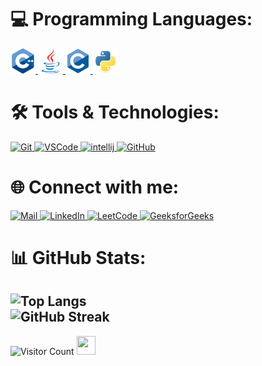 # 💻 Programming Languages:
<a href="mailto:piyushlasane@gmail.com">
  <img src="https://raw.githubusercontent.com/devicons/devicon/master/icons/cplusplus/cplusplus-original.svg" alt="C++" width="40" height="40"/>
</a>
<a href="mailto:piyushlasane@gmail.com">
  <img src="https://raw.githubusercontent.com/devicons/devicon/master/icons/java/java-original.svg" alt="Java" width="40" height="40"/>
</a>
<a href="mailto:piyushlasane@gmail.com">
  <img src="https://raw.githubusercontent.com/devicons/devicon/master/icons/c/c-original.svg" alt="C" width="40" height="40"/>
</a>
<a href="mailto:piyushlasane@gmail.com">
  <img src="https://raw.githubusercontent.com/devicons/devicon/master/icons/python/python-original.svg" alt="Python" width="40" height="40"/>
</a>

# 🛠️ Tools & Technologies:
<a href="mailto:piyushlasane@gmail.com">
  <img src="https://www.vectorlogo.zone/logos/git-scm/git-scm-icon.svg" alt="Git" width="40" height="40"/>
</a>
<a href="mailto:piyushlasane@gmail.com">
  <img src="https://img.icons8.com/?size=256&id=0OQR1FYCuA9f&format=png" alt="VSCode" width="40" height="40"/>
</a>
<a href="mailto:piyushlasane@gmail.com">
  <img src="https://img.icons8.com/?size=256&id=61466&format=png" alt="intellij" width="40" height="40"/>
</a>
<a href="mailto:piyushlasane@gmail.com">
  <img src="https://img.icons8.com/?size=256&id=LoL4bFzqmAa0&format=png" alt="GitHub" width="40" height="40"/>
</a>

# 🌐 Connect with me:
<a href="mailto:piyushlasane@gmail.com">
  <img src="https://img.icons8.com/?size=256&id=qyRpAggnV0zH&format=png" alt="Mail" width="40" height="40"/>
</a>
<a href="https://linkedin.com/in/piyushlasane">
  <img src="https://raw.githubusercontent.com/rahuldkjain/github-profile-readme-generator/master/src/images/icons/Social/linked-in-alt.svg" alt="LinkedIn" height="30" width="40" />
</a>
<a href="https://leetcode.com/u/piyush_lasane">
  <img src="https://raw.githubusercontent.com/rahuldkjain/github-profile-readme-generator/master/src/images/icons/Social/leet-code.svg" alt="LeetCode" height="30" width="40" />
</a>
<a href="https://www.geeksforgeeks.org/user/piyush_lasane">
  <img src="https://raw.githubusercontent.com/rahuldkjain/github-profile-readme-generator/master/src/images/icons/Social/geeks-for-geeks.svg" alt="GeeksforGeeks" height="30" width="40" />
</a>

# 📊 GitHub Stats:
![Top Langs](https://github-readme-stats.vercel.app/api/top-langs/?username=piyushlasane&theme=radical&hide_border=false&include_all_commits=true&count_private=true&layout=compact)</br>
![GitHub Streak](https://github-readme-streak-stats.herokuapp.com/?user=piyushlasane&theme=radical&hide_border=false)
---
![Visitor Count](https://visitcount.itsvg.in/api?id=piyushlasane&icon=3&color=6)
<a href="https://docs.google.com/document/d/1oDh88UyrQ6mlcip5OtN1-2-Snh-jKzZmkvKvLENIj50/export?format=pdf">
  <img src="https://img.icons8.com/?size=256w&id=IoUNlrSp54u9&format=png" height="30" width="30" />
</a>
